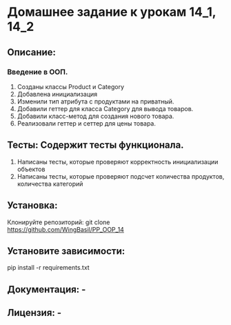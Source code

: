 # Домашнее задание к урокам 14_1, 14_2
## Описание: 
### Введение в ООП. 
1. Созданы классы Product и Category
2. Добавлена инициализация
3. Изменили тип атрибута с продуктами на приватный.
4. Добавили геттер для класса Category для вывода товаров.
5. Добавили класс-метод для создания нового товара.
6. Реализовали геттер и сеттер для цены товара.

## Тесты: Содержит тесты функционала.
1. Написаны тесты, которые проверяют корректность инициализации объектов 
2. Написаны тесты, которые проверяют подсчет количества продуктов, количества категорий
## Установка:
Клонируйте репозиторий: git clone https://github.com/WingBasil/PP_OOP_14
## Установите зависимости:
pip install -r requirements.txt
## Документация: - 
## Лицензия: - 
